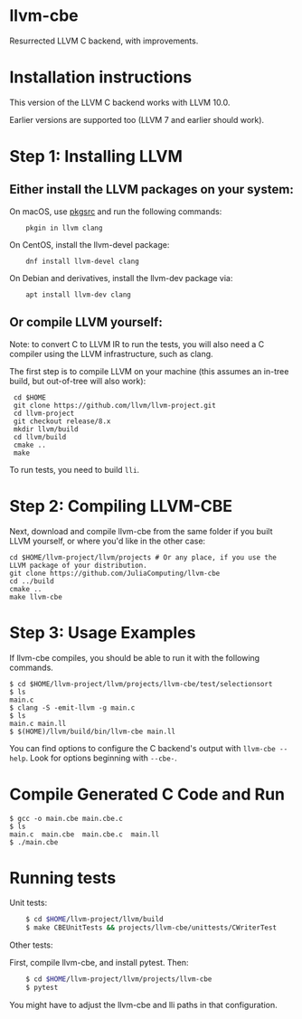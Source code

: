 llvm-cbe
========

Resurrected LLVM C backend, with improvements.

Installation instructions
=========================

This version of the LLVM C backend works with LLVM 10.0.

Earlier versions are supported too (LLVM 7 and earlier should work).

Step 1: Installing LLVM
=======================

Either install the LLVM packages on your system:
--------------------------------------------

On macOS, use [pkgsrc](http://pkgsrc.joyent.com/install-on-osx/) and run the following commands:
```
    pkgin in llvm clang
```

On CentOS, install the llvm-devel package:
```
    dnf install llvm-devel clang
```

On Debian and derivatives, install the llvm-dev package via:
```
    apt install llvm-dev clang
```

Or compile LLVM yourself:
-----------------------------
Note: to convert C to LLVM IR to run the tests, you will also need a C compiler using the LLVM infrastructure, such as clang.

The first step is to compile LLVM on your machine
(this assumes an in-tree build, but out-of-tree will also work):

     cd $HOME
     git clone https://github.com/llvm/llvm-project.git
     cd llvm-project
     git checkout release/8.x
     mkdir llvm/build
     cd llvm/build
     cmake ..
     make

To run tests, you need to build `lli`.


Step 2: Compiling LLVM-CBE
==========================

Next, download and compile llvm-cbe from the same folder if you built LLVM yourself, or where you'd like in the other case:

    cd $HOME/llvm-project/llvm/projects # Or any place, if you use the LLVM package of your distribution.
    git clone https://github.com/JuliaComputing/llvm-cbe
    cd ../build
    cmake ..
    make llvm-cbe

Step 3: Usage Examples
======================

If llvm-cbe compiles, you should be able to run it with the following commands.
```
$ cd $HOME/llvm-project/llvm/projects/llvm-cbe/test/selectionsort
$ ls
main.c
$ clang -S -emit-llvm -g main.c
$ ls
main.c main.ll
$ $(HOME)/llvm/build/bin/llvm-cbe main.ll
```

You can find options to configure the C backend's output with `llvm-cbe --help`.
Look for options beginning with `--cbe-`.

Compile Generated C Code and Run
================================

```
$ gcc -o main.cbe main.cbe.c
$ ls
main.c  main.cbe  main.cbe.c  main.ll
$ ./main.cbe
```

Running tests
==================

Unit tests:

```sh
    $ cd $HOME/llvm-project/llvm/build
    $ make CBEUnitTests && projects/llvm-cbe/unittests/CWriterTest
```

Other tests:

First, compile llvm-cbe, and install pytest. Then:

```sh
    $ cd $HOME/llvm-project/llvm/projects/llvm-cbe
    $ pytest
```

You might have to adjust the llvm-cbe and lli paths in that configuration.
